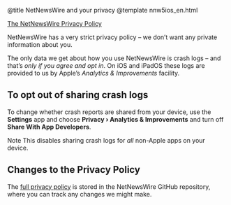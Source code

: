 @title NetNewsWire and your privacy
@template nnw5ios_en.html

[The NetNewsWire Privacy Policy](https://ranchero.com/netnewswire/privacypolicy)

NetNewsWire has a very strict privacy policy – we don’t want any private information about you.

The only data we get about how you use NetNewsWire is crash logs – and that’s *only if you agree and opt in*. On iOS and iPadOS these logs are provided to us by Apple’s *Analytics & Improvements* facility.

To opt out of sharing crash logs
--------------------------------

To change whether crash reports are shared from your device, use the **Settings** app and choose **Privacy › Analytics & Improvements** and turn off **Share With App Developers**. 

<span class="badge-small">Note</span> This disables sharing crash logs for *all* non-Apple apps on your device.


Changes to the Privacy Policy
-----------------------------

The [full privacy policy](https://github.com/Ranchero-Software/NetNewsWire/blob/master/Technotes/privacypolicy.markdown) is stored in the NetNewsWire GitHub repository, where you can track any changes we might make.